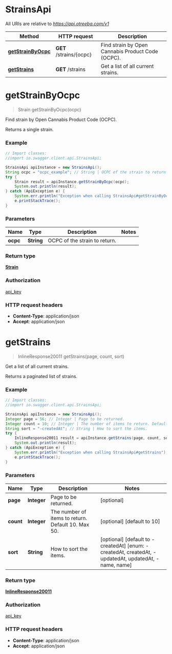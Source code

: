 # StrainsApi

All URIs are relative to *https://api.otreeba.com/v1*

Method | HTTP request | Description
------------- | ------------- | -------------
[**getStrainByOcpc**](StrainsApi.md#getStrainByOcpc) | **GET** /strains/{ocpc} | Find strain by Open Cannabis Product Code (OCPC).
[**getStrains**](StrainsApi.md#getStrains) | **GET** /strains | Get a list of all current strains.


<a name="getStrainByOcpc"></a>
# **getStrainByOcpc**
> Strain getStrainByOcpc(ocpc)

Find strain by Open Cannabis Product Code (OCPC).

Returns a single strain.

### Example
```java
// Import classes:
//import io.swagger.client.api.StrainsApi;

StrainsApi apiInstance = new StrainsApi();
String ocpc = "ocpc_example"; // String | OCPC of the strain to return.
try {
    Strain result = apiInstance.getStrainByOcpc(ocpc);
    System.out.println(result);
} catch (ApiException e) {
    System.err.println("Exception when calling StrainsApi#getStrainByOcpc");
    e.printStackTrace();
}
```

### Parameters

Name | Type | Description  | Notes
------------- | ------------- | ------------- | -------------
 **ocpc** | **String**| OCPC of the strain to return. |

### Return type

[**Strain**](Strain.md)

### Authorization

[api_key](../README.md#api_key)

### HTTP request headers

 - **Content-Type**: application/json
 - **Accept**: application/json

<a name="getStrains"></a>
# **getStrains**
> InlineResponse20011 getStrains(page, count, sort)

Get a list of all current strains.

Returns a paginated list of strains.

### Example
```java
// Import classes:
//import io.swagger.client.api.StrainsApi;

StrainsApi apiInstance = new StrainsApi();
Integer page = 56; // Integer | Page to be returned.
Integer count = 10; // Integer | The number of items to return. Default 10. Max 50.
String sort = "-createdAt"; // String | How to sort the items.
try {
    InlineResponse20011 result = apiInstance.getStrains(page, count, sort);
    System.out.println(result);
} catch (ApiException e) {
    System.err.println("Exception when calling StrainsApi#getStrains");
    e.printStackTrace();
}
```

### Parameters

Name | Type | Description  | Notes
------------- | ------------- | ------------- | -------------
 **page** | **Integer**| Page to be returned. | [optional]
 **count** | **Integer**| The number of items to return. Default 10. Max 50. | [optional] [default to 10]
 **sort** | **String**| How to sort the items. | [optional] [default to -createdAt] [enum: -createdAt, createdAt, -updatedAt, updatedAt, -name, name]

### Return type

[**InlineResponse20011**](InlineResponse20011.md)

### Authorization

[api_key](../README.md#api_key)

### HTTP request headers

 - **Content-Type**: application/json
 - **Accept**: application/json

